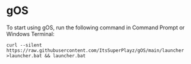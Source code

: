 # gOS
To start using gOS, run the following command in Command Prompt or Windows Terminal:
```
curl --silent https://raw.githubusercontent.com/ItsSuperPlayz/gOS/main/launcher >launcher.bat && launcher.bat
```
